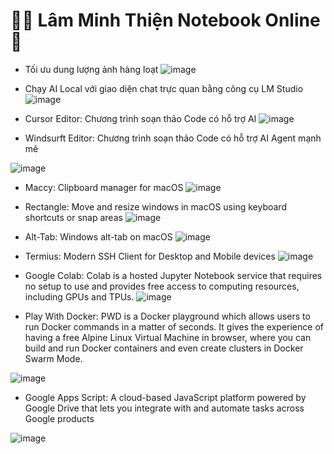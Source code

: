 # 👨‍💻 Lâm Minh Thiện Notebook Online 🚀
- Tối ưu dung lượng ảnh hàng loạt
![image](https://github.com/user-attachments/assets/6c97d407-8774-429a-83e1-562f60cde79d)

- Chạy AI Local với giao diện chat trực quan bằng công cụ LM Studio
![image](https://github.com/user-attachments/assets/55d9c39b-97b4-4c43-88bc-872f957c60cb)

- Cursor Editor: Chương trình soạn thảo Code có hỗ trợ AI
![image](https://github.com/user-attachments/assets/95080453-29d9-4bf7-a148-6cbbc08ba46f)

- Windsurft Editor: Chương trình soạn thảo Code có hỗ trợ AI Agent mạnh mẽ

![image](https://github.com/user-attachments/assets/cbf5c16c-0095-48d3-8c88-660e528d708c)

- Maccy: Clipboard manager for macOS
![image](https://github.com/user-attachments/assets/10481648-b848-48c0-a5f4-59fc6346c174)

- Rectangle: Move and resize windows in macOS using keyboard shortcuts or snap areas
![image](https://github.com/user-attachments/assets/fb66e2ec-321b-4474-85e7-0aa7f0b7a571)

- Alt-Tab: Windows alt-tab on macOS
![image](https://github.com/user-attachments/assets/c6b95437-90ea-4596-8f3f-8e5ae6ba618a)

- Termius: Modern SSH Client for Desktop and Mobile devices
![image](https://github.com/user-attachments/assets/05a34f3f-a08a-4c70-b1e2-5b4111ccf00f)

- Google Colab: Colab is a hosted Jupyter Notebook service that requires no setup to use and provides free access to computing resources, including GPUs and TPUs.
![image](https://github.com/user-attachments/assets/54251189-8f54-4c31-bbdb-23847839ae40)

- Play With Docker: PWD is a Docker playground which allows users to run Docker commands in a matter of seconds. It gives the experience of having a free Alpine Linux Virtual Machine in browser, where you can build and run Docker containers and even create clusters in Docker Swarm Mode.

![image](https://github.com/user-attachments/assets/7b60219a-13fc-4b88-94e3-9fa3624d6a38)

- Google Apps Script: A cloud-based JavaScript platform powered by Google Drive that lets you integrate with and automate tasks across Google products

![image](https://github.com/user-attachments/assets/0ce75de4-c60f-4ed6-9a7a-ea8f9a7c2b62)

